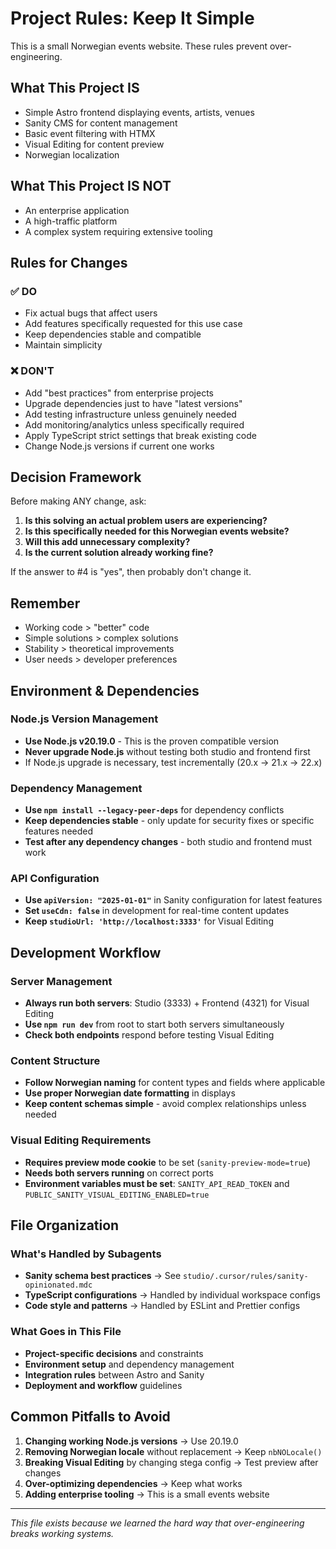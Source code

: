 # Project Rules: Keep It Simple

This is a small Norwegian events website. These rules prevent over-engineering.

## What This Project IS
- Simple Astro frontend displaying events, artists, venues
- Sanity CMS for content management
- Basic event filtering with HTMX
- Visual Editing for content preview
- Norwegian localization

## What This Project IS NOT
- An enterprise application
- A high-traffic platform
- A complex system requiring extensive tooling

## Rules for Changes

### ✅ DO
- Fix actual bugs that affect users
- Add features specifically requested for this use case
- Keep dependencies stable and compatible
- Maintain simplicity

### ❌ DON'T
- Add "best practices" from enterprise projects
- Upgrade dependencies just to have "latest versions"
- Add testing infrastructure unless genuinely needed
- Add monitoring/analytics unless specifically required
- Apply TypeScript strict settings that break existing code
- Change Node.js versions if current one works

## Decision Framework
Before making ANY change, ask:
1. **Is this solving an actual problem users are experiencing?**
2. **Is this specifically needed for this Norwegian events website?**
3. **Will this add unnecessary complexity?**
4. **Is the current solution already working fine?**

If the answer to #4 is "yes", then probably don't change it.

## Remember
- Working code > "better" code
- Simple solutions > complex solutions  
- Stability > theoretical improvements
- User needs > developer preferences

## Environment & Dependencies

### Node.js Version Management
- **Use Node.js v20.19.0** - This is the proven compatible version
- **Never upgrade Node.js** without testing both studio and frontend first
- If Node.js upgrade is necessary, test incrementally (20.x → 21.x → 22.x)

### Dependency Management  
- **Use `npm install --legacy-peer-deps`** for dependency conflicts
- **Keep dependencies stable** - only update for security fixes or specific features needed
- **Test after any dependency changes** - both studio and frontend must work

### API Configuration
- **Use `apiVersion: "2025-01-01"`** in Sanity configuration for latest features
- **Set `useCdn: false`** in development for real-time content updates
- **Keep `studioUrl: 'http://localhost:3333'`** for Visual Editing

## Development Workflow

### Server Management
- **Always run both servers**: Studio (3333) + Frontend (4321) for Visual Editing
- **Use `npm run dev`** from root to start both servers simultaneously
- **Check both endpoints** respond before testing Visual Editing

### Content Structure
- **Follow Norwegian naming** for content types and fields where applicable
- **Use proper Norwegian date formatting** in displays
- **Keep content schemas simple** - avoid complex relationships unless needed

### Visual Editing Requirements
- **Requires preview mode cookie** to be set (`sanity-preview-mode=true`)
- **Needs both servers running** on correct ports
- **Environment variables must be set**: `SANITY_API_READ_TOKEN` and `PUBLIC_SANITY_VISUAL_EDITING_ENABLED=true`

## File Organization

### What's Handled by Subagents
- **Sanity schema best practices** → See `studio/.cursor/rules/sanity-opinionated.mdc`
- **TypeScript configurations** → Handled by individual workspace configs
- **Code style and patterns** → Handled by ESLint and Prettier configs

### What Goes in This File
- **Project-specific decisions** and constraints
- **Environment setup** and dependency management
- **Integration rules** between Astro and Sanity
- **Deployment and workflow** guidelines

## Common Pitfalls to Avoid

1. **Changing working Node.js versions** → Use 20.19.0
2. **Removing Norwegian locale** without replacement → Keep `nbNOLocale()` 
3. **Breaking Visual Editing** by changing stega config → Test preview after changes
4. **Over-optimizing dependencies** → Keep what works
5. **Adding enterprise tooling** → This is a small events website

---
*This file exists because we learned the hard way that over-engineering breaks working systems.*